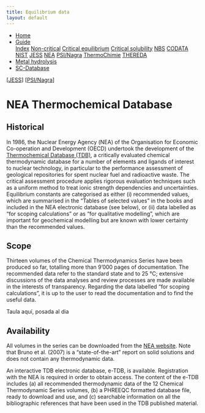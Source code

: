 ```yaml
---
title: Equilibrium data
layout: default
---
```

<ul>
  <li><a href="/">Home</a></li>
  <li class="dropdown">
    <a href="javascript:void(0)" class="dropbtn" class="active">Guide</a>
    <div class="dropdown-content">
      <a href="sources.html">Index</a>
      <a href="noncritical.html">Non-critical</a>
      <a href="critical-equilibrium.html">Critical equilibrium</a>
      <a href="critical-solubility.html">Critical solubility</a>
      <a href="NBS.html">NBS</a>
      <a href="CODATA.html">CODATA</a>
      <a href="NIST.html">NIST</a>
      <a href="JESS.html">JESS</a>
      <a class="active" href="NEA.html">NEA</a>
      <a href="PSI.html">PSI/Nagra</a>
      <a href="thermochimie.html">ThermoChimie</a>
      <a href="THEREDA.html">THEREDA</a>
    </div>
  </li>
  <li><a href="/cost-nectar.html">Metal hydrolysis</a></li>
  <li><a href="/sc-database.html">SC-Database</a></li>
</ul>

[[JESS](JESS.html)] [[PSI/Nagra](PSI.html)]

# NEA Thermochemical Database

## Historical

In 1986, the Nuclear Energy Agency (ΝΕΑ) of the Organisation for Economic Co-operation and Development (OECD) undertook the development of the <a  href="https://www.oecd-nea.org/dbtdb/" target="_blank" rel="noopener">Thermochemical Database (TDB)</a>, a critically evaluated chemical thermodynamic database for a number of elements and ligands of interest to nuclear technology, in particular to the performance assessment of geological repositories for spent nuclear fuel and radioactive waste. The critical assessment procedure applies rigorous evaluation techniques such as a uniform method to treat ionic strength dependencies and uncertainties. Equilibrium constants are categorised as either (i) recommended values, which are summarised in the “Tables of selected values” in the books and included in the NEA electronic database (see below), or (ii) data labelled as “for scoping calculations” or as “for qualitative modelling”, which are important for geochemical modelling but are known with lower certainty than the recommended values.

## Scope

Thirteen volumes of the Chemical Thermodynamics Series have been produced so far, totalling more than 9’000 pages of documentation. The recommended data refer to the standard state and to 25 °C; extensive discussions of the data analyses and review processes are made available in the interests of transparency. Regarding the data labelled “for scoping calculations”, it is up to the user to read the documentation and to find the useful data.

Taula aquí, posada al dia

## Availability

All volumes in the series can be downloaded from the <a  href="https://www.oecd-nea.org/dbtdb/info/publications" target="_blank" rel="noopener">NEA website</a>. Note that Bruno et al. (2007) is a “state-of-the-art” report on solid solutions and does not contain any thermodynamic data.

An interactive TDB electronic database, e-TDB, is available. Registration with the NEA is required in order to obtain access. The content of the e-TDB includes (a) all recommended thermodynamic data of the 12 Chemical Thermodynamic Series volumes, (b) a PHREEQC formatted database file, ready to download and use, and (c) searchable information on all the bibliographic references that have been used in the TDB published material. 
